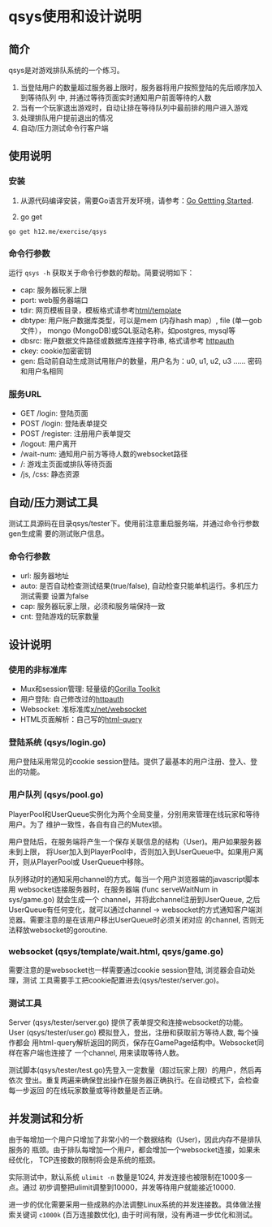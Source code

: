 qsys使用和设计说明
==================

简介
----

qsys是对游戏排队系统的一个练习。

1. 当登陆用户的数量超过服务器上限时，服务器将用户按照登陆的先后顺序加入到等待队列
   中, 并通过等待页面实时通知用户前面等待的人数
2. 当有一个玩家退出游戏时，自动让排在等待队列中最前排的用户进入游戏
3. 处理排队用户提前退出的情况
4. 自动/压力测试命令行客户端

使用说明
--------

### 安装

1. 从源代码编译安装，需要Go语言开发环境，请参考：[Go Gettting
Started](http://golang.org/doc/install).

2. go get
```
go get h12.me/exercise/qsys
```

### 命令行参数

运行 `qsys -h` 获取关于命令行参数的帮助。简要说明如下：

* cap: 服务器玩家上限
* port: web服务器端口
* tdir: 网页模板目录，模板格式请参考[html/template](http://golang.org/pkg/html/template/)
* dbtype: 用户账户数据库类型，可以是mem (内存hash map）, file (单一gob文件），
  mongo (MongoDB)或SQL驱动名称，如postgres, mysql等
* dbsrc: 账户数据文件路径或数据库连接字符串, 格式请参考
  [httpauth](https://github.com/hailiang/httpauth)
* ckey: cookie加密密钥
* gen: 启动前自动生成测试用账户的数量，用户名为：u0, u1, u2, u3 ......
  密码和用户名相同

### 服务URL

* GET /login: 登陆页面
* POST /login: 登陆表单提交
* POST /register: 注册用户表单提交
* /logout: 用户离开
* /wait-num: 通知用户前方等待人数的websocket路径
* /: 游戏主页面或排队等待页面
* /js, /css: 静态资源


自动/压力测试工具
-----------------

测试工具源码在目录qsys/tester下。使用前注意重启服务端，并通过命令行参数gen生成需
要的测试账户信息。

### 命令行参数

* url: 服务器地址
* auto: 是否自动检查测试结果(true/false), 自动检查只能单机运行。多机压力测试需要
  设置为false
* cap: 服务器玩家上限，必须和服务端保持一致
* cnt: 登陆游戏的玩家数量

设计说明
--------

### 使用的非标准库

* Mux和session管理: 轻量级的[Gorilla Toolkit](http://www.gorillatoolkit.org)
* 用户登陆: 自己修改过的[httpauth](https://github.com/hailiang/httpauth)
* Websocket: 准标准库[x/net/websocket](https://godoc.org/golang.org/x/net/websocket)
* HTML页面解析：自己写的[html-query](https://github.com/hailiang/html-query)

### 登陆系统 (qsys/login.go)

用户登陆采用常见的cookie session登陆。提供了最基本的用户注册、登入、登出的功能。

### 用户队列 (qsys/pool.go)

PlayerPool和UserQueue实例化为两个全局变量，分别用来管理在线玩家和等待用户。为了
维护一致性，各自有自己的Mutex锁。

用户登陆后，在服务端将产生一个保存关联信息的结构（User)。用户如果服务器未到上限，
将User加入到PlayerPool中，否则加入到UserQueue中。如果用户离开，则从PlayerPool或
UserQueue中移除。

队列移动时的通知采用channel的方式。每当一个用户浏览器端的javascript脚本用
websocket连接服务器时，在服务器端 (func serveWaitNum in sys/game.go) 就会生成一个
channel，并将此channel注册到UserQueue, 之后UserQueue有任何变化，就可以通过channel ->
websocket的方式通知客户端浏览器。需要注意的是在该用户移出UserQueue时必须关闭对应
的channel, 否则无法释放websocket的goroutine.

### websocket (qsys/template/wait.html, qsys/game.go)

需要注意的是websocket也一样需要通过cookie session登陆, 浏览器会自动处理，测试
工具需要手工把cookie配置进去(qsys/tester/server.go)。

### 测试工具

Server (qsys/tester/server.go) 提供了表单提交和连接websocket的功能。
User (qsys/tester/user.go) 模拟登入，登出，注册和获取前方等待人数, 每个操作都会
用html-query解析返回的网页，保存在GamePage结构中。Websocket同样在客户端也连接了
一个channel, 用来读取等待人数。

测试脚本(qsys/tester/test.go)先登入一定数量（超过玩家上限）的用户，然后再依次
登出。重复两遍来确保登出操作在服务器正确执行。在自动模式下，会检查每一步返回
的在线玩家数量或等待数量是否正确。

并发测试和分析
--------------

由于每增加一个用户只增加了非常小的一个数据结构（User)，因此内存不是排队服务的
瓶颈。由于排队每增加一个用户，都会增加一个websocket连接，如果未经优化，
TCP连接数的限制将会是系统的瓶颈。

实际测试中，默认系统 `ulimit -n` 数量是1024, 并发连接也被限制在1000多一点。通过
初步调整把ulimit调整到10000，并发等待用户就能接近10000.

进一步的优化需要采用一些成熟的办法调整Linux系统的并发连接数。具体做法搜索关键词
`c1000k` (百万连接数优化), 由于时间有限，没有再进一步优化和测试。

